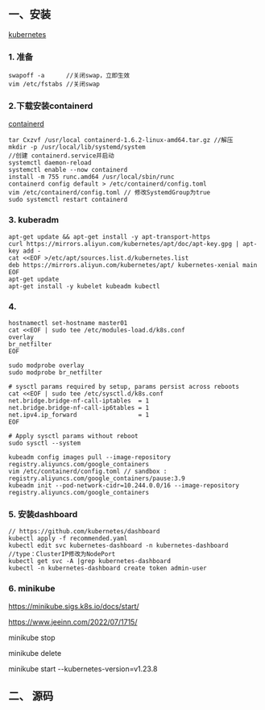 ## 一、安装
[kubernetes](https://kubernetes.io/)
### 1. 准备
```shell
swapoff -a      //关闭swap，立即生效
vim /etc/fstabs //关闭swap
```

### 2.下载安装containerd
[containerd](https://github.com/containerd/containerd)
```shell
tar Cxzvf /usr/local containerd-1.6.2-linux-amd64.tar.gz //解压
mkdir -p /usr/local/lib/systemd/system
//创建 containerd.service并启动
systemctl daemon-reload
systemctl enable --now containerd
install -m 755 runc.amd64 /usr/local/sbin/runc
containerd config default > /etc/containerd/config.toml
vim /etc/containerd/config.toml // 修改SystemdGroup为true
sudo systemctl restart containerd
```

### 3. kuberadm
```shell
apt-get update && apt-get install -y apt-transport-https
curl https://mirrors.aliyun.com/kubernetes/apt/doc/apt-key.gpg | apt-key add - 
cat <<EOF >/etc/apt/sources.list.d/kubernetes.list
deb https://mirrors.aliyun.com/kubernetes/apt/ kubernetes-xenial main
EOF
apt-get update
apt-get install -y kubelet kubeadm kubectl
```

### 4. 
```
hostnamectl set-hostname master01  
cat <<EOF | sudo tee /etc/modules-load.d/k8s.conf
overlay
br_netfilter
EOF

sudo modprobe overlay
sudo modprobe br_netfilter

# sysctl params required by setup, params persist across reboots
cat <<EOF | sudo tee /etc/sysctl.d/k8s.conf
net.bridge.bridge-nf-call-iptables  = 1
net.bridge.bridge-nf-call-ip6tables = 1
net.ipv4.ip_forward                 = 1
EOF

# Apply sysctl params without reboot
sudo sysctl --system

kubeadm config images pull --image-repository registry.aliyuncs.com/google_containers
vim /etc/containerd/config.toml // sandbox : registry.aliyuncs.com/google_containers/pause:3.9
kubeadm init --pod-network-cidr=10.244.0.0/16 --image-repository registry.aliyuncs.com/google_containers

```

### 5. 安装dashboard
```shell
// https://github.com/kubernetes/dashboard
kubectl apply -f recommended.yaml  
kubectl edit svc kubernetes-dashboard -n kubernetes-dashboard  //type：ClusterIP修改为NodePort
kubectl get svc -A |grep kubernetes-dashboard 
kubectl -n kubernetes-dashboard create token admin-user
```


### 6. minikube
https://minikube.sigs.k8s.io/docs/start/

https://www.jeeinn.com/2022/07/1715/

minikube stop

minikube delete

minikube start --kubernetes-version=v1.23.8

## 二、 源码
